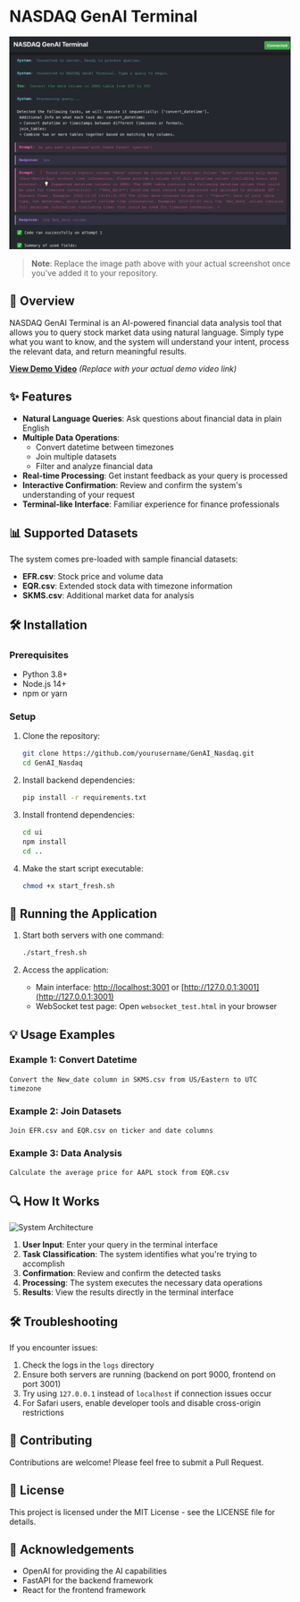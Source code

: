# NASDAQ GenAI Terminal

![NASDAQ GenAI Terminal Interface](assets/terminal_screenshot.png)

> **Note**: Replace the image path above with your actual screenshot once you've added it to your repository.

## 🚀 Overview

NASDAQ GenAI Terminal is an AI-powered financial data analysis tool that allows you to query stock market data using natural language. Simply type what you want to know, and the system will understand your intent, process the relevant data, and return meaningful results.

**[View Demo Video](https://youtu.be/your-demo-video)** *(Replace with your actual demo video link)*

## ✨ Features

- **Natural Language Queries**: Ask questions about financial data in plain English
- **Multiple Data Operations**: 
  - Convert datetime between timezones
  - Join multiple datasets
  - Filter and analyze financial data
- **Real-time Processing**: Get instant feedback as your query is processed
- **Interactive Confirmation**: Review and confirm the system's understanding of your request
- **Terminal-like Interface**: Familiar experience for finance professionals

## 📊 Supported Datasets

The system comes pre-loaded with sample financial datasets:

- **EFR.csv**: Stock price and volume data
- **EQR.csv**: Extended stock data with timezone information
- **SKMS.csv**: Additional market data for analysis

## 🛠️ Installation

### Prerequisites

- Python 3.8+
- Node.js 14+
- npm or yarn

### Setup

1. Clone the repository:
   ```bash
   git clone https://github.com/yourusername/GenAI_Nasdaq.git
   cd GenAI_Nasdaq
   ```

2. Install backend dependencies:
   ```bash
   pip install -r requirements.txt
   ```

3. Install frontend dependencies:
   ```bash
   cd ui
   npm install
   cd ..
   ```

4. Make the start script executable:
   ```bash
   chmod +x start_fresh.sh
   ```

## 🚀 Running the Application

1. Start both servers with one command:
   ```bash
   ./start_fresh.sh
   ```

2. Access the application:
   - Main interface: [http://localhost:3001](http://localhost:3001) or [http://127.0.0.1:3001](http://127.0.0.1:3001)
   - WebSocket test page: Open `websocket_test.html` in your browser

## 💡 Usage Examples

### Example 1: Convert Datetime

```
Convert the New_date column in SKMS.csv from US/Eastern to UTC timezone
```

### Example 2: Join Datasets

```
Join EFR.csv and EQR.csv on ticker and date columns
```

### Example 3: Data Analysis

```
Calculate the average price for AAPL stock from EQR.csv
```

## 🔍 How It Works

![System Architecture](assets/architecture_diagram.png)

1. **User Input**: Enter your query in the terminal interface
2. **Task Classification**: The system identifies what you're trying to accomplish
3. **Confirmation**: Review and confirm the detected tasks
4. **Processing**: The system executes the necessary data operations
5. **Results**: View the results directly in the terminal interface

## 🛠️ Troubleshooting

If you encounter issues:

1. Check the logs in the `logs` directory
2. Ensure both servers are running (backend on port 9000, frontend on port 3001)
3. Try using `127.0.0.1` instead of `localhost` if connection issues occur
4. For Safari users, enable developer tools and disable cross-origin restrictions

## 🤝 Contributing

Contributions are welcome! Please feel free to submit a Pull Request.

## 📄 License

This project is licensed under the MIT License - see the LICENSE file for details.

## 🙏 Acknowledgements

- OpenAI for providing the AI capabilities
- FastAPI for the backend framework
- React for the frontend framework 
